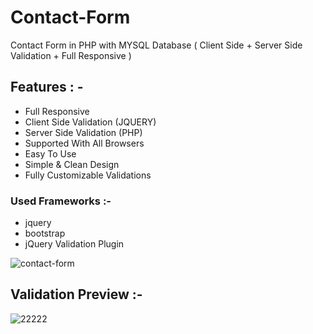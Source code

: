 # Contact-Form
Contact Form in PHP with MYSQL Database ( Client Side + Server Side Validation + Full Responsive )

## Features : -                        
* Full Responsive                          
* Client Side Validation (JQUERY)        
* Server Side Validation (PHP)             
* Supported With All Browsers           
* Easy To Use                           
* Simple & Clean Design                  
* Fully Customizable Validations         

### Used Frameworks :- 
* jquery
* bootstrap
* jQuery Validation Plugin

![contact-form](https://user-images.githubusercontent.com/26626045/58406528-0c4d8e80-8027-11e9-9126-6cb0456431dd.jpg)

## Validation Preview :-

![22222](https://user-images.githubusercontent.com/26626045/58431572-ae8f6580-806b-11e9-85d6-db735fa021ae.PNG)
